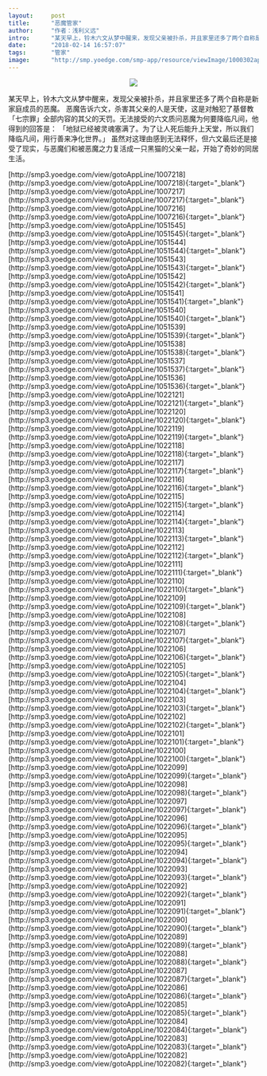 ```yaml
---
layout:     post
title:      "恶魔管家"
author:     "作者：浅利义远"
intro:      "某天早上，铃木六文从梦中醒来，发现父亲被扑杀，并且家里还多了两个自称是新家庭成员的恶魔。 恶魔告诉六文，杀害其父亲的人是天使，这是对触犯了基督教「七宗罪」全部内容的其父的天罚。无法接受的六文质问恶魔为何要降临凡间，他得到的回答是： 「地狱已经被灵魂塞满了。为了让人死后能升上天堂，所以我们降临凡间，用行善来净化世界。」 虽然对这理由感到无法释怀，但六文最后还是接受了现实，与恶魔们和被恶魔之力复活成一只黑猫的父亲一起，开始了奇妙的同居生活。"
date:       "2018-02-14 16:57:07"
tags:       "管家"
image:      "http://smp.yoedge.com/smp-app/resource/viewImage/1000302appline.png"
---
```

<div style="text-align: center">
<p><img src="http://smp.yoedge.com/smp-app/resource/viewImage/1000302appline.png"/></p>
</div>
<p class="post-meta">
<span>某天早上，铃木六文从梦中醒来，发现父亲被扑杀，并且家里还多了两个自称是新家庭成员的恶魔。 恶魔告诉六文，杀害其父亲的人是天使，这是对触犯了基督教「七宗罪」全部内容的其父的天罚。无法接受的六文质问恶魔为何要降临凡间，他得到的回答是： 「地狱已经被灵魂塞满了。为了让人死后能升上天堂，所以我们降临凡间，用行善来净化世界。」 虽然对这理由感到无法释怀，但六文最后还是接受了现实，与恶魔们和被恶魔之力复活成一只黑猫的父亲一起，开始了奇妙的同居生活。</span>
</p>
[http://smp3.yoedge.com/view/gotoAppLine/1007218](http://smp3.yoedge.com/view/gotoAppLine/1007218){:target="_blank"}
[http://smp3.yoedge.com/view/gotoAppLine/1007217](http://smp3.yoedge.com/view/gotoAppLine/1007217){:target="_blank"}
[http://smp3.yoedge.com/view/gotoAppLine/1007216](http://smp3.yoedge.com/view/gotoAppLine/1007216){:target="_blank"}
[http://smp3.yoedge.com/view/gotoAppLine/1051545](http://smp3.yoedge.com/view/gotoAppLine/1051545){:target="_blank"}
[http://smp3.yoedge.com/view/gotoAppLine/1051544](http://smp3.yoedge.com/view/gotoAppLine/1051544){:target="_blank"}
[http://smp3.yoedge.com/view/gotoAppLine/1051543](http://smp3.yoedge.com/view/gotoAppLine/1051543){:target="_blank"}
[http://smp3.yoedge.com/view/gotoAppLine/1051542](http://smp3.yoedge.com/view/gotoAppLine/1051542){:target="_blank"}
[http://smp3.yoedge.com/view/gotoAppLine/1051541](http://smp3.yoedge.com/view/gotoAppLine/1051541){:target="_blank"}
[http://smp3.yoedge.com/view/gotoAppLine/1051540](http://smp3.yoedge.com/view/gotoAppLine/1051540){:target="_blank"}
[http://smp3.yoedge.com/view/gotoAppLine/1051539](http://smp3.yoedge.com/view/gotoAppLine/1051539){:target="_blank"}
[http://smp3.yoedge.com/view/gotoAppLine/1051538](http://smp3.yoedge.com/view/gotoAppLine/1051538){:target="_blank"}
[http://smp3.yoedge.com/view/gotoAppLine/1051537](http://smp3.yoedge.com/view/gotoAppLine/1051537){:target="_blank"}
[http://smp3.yoedge.com/view/gotoAppLine/1051536](http://smp3.yoedge.com/view/gotoAppLine/1051536){:target="_blank"}
[http://smp3.yoedge.com/view/gotoAppLine/1022121](http://smp3.yoedge.com/view/gotoAppLine/1022121){:target="_blank"}
[http://smp3.yoedge.com/view/gotoAppLine/1022120](http://smp3.yoedge.com/view/gotoAppLine/1022120){:target="_blank"}
[http://smp3.yoedge.com/view/gotoAppLine/1022119](http://smp3.yoedge.com/view/gotoAppLine/1022119){:target="_blank"}
[http://smp3.yoedge.com/view/gotoAppLine/1022118](http://smp3.yoedge.com/view/gotoAppLine/1022118){:target="_blank"}
[http://smp3.yoedge.com/view/gotoAppLine/1022117](http://smp3.yoedge.com/view/gotoAppLine/1022117){:target="_blank"}
[http://smp3.yoedge.com/view/gotoAppLine/1022116](http://smp3.yoedge.com/view/gotoAppLine/1022116){:target="_blank"}
[http://smp3.yoedge.com/view/gotoAppLine/1022115](http://smp3.yoedge.com/view/gotoAppLine/1022115){:target="_blank"}
[http://smp3.yoedge.com/view/gotoAppLine/1022114](http://smp3.yoedge.com/view/gotoAppLine/1022114){:target="_blank"}
[http://smp3.yoedge.com/view/gotoAppLine/1022113](http://smp3.yoedge.com/view/gotoAppLine/1022113){:target="_blank"}
[http://smp3.yoedge.com/view/gotoAppLine/1022112](http://smp3.yoedge.com/view/gotoAppLine/1022112){:target="_blank"}
[http://smp3.yoedge.com/view/gotoAppLine/1022111](http://smp3.yoedge.com/view/gotoAppLine/1022111){:target="_blank"}
[http://smp3.yoedge.com/view/gotoAppLine/1022110](http://smp3.yoedge.com/view/gotoAppLine/1022110){:target="_blank"}
[http://smp3.yoedge.com/view/gotoAppLine/1022109](http://smp3.yoedge.com/view/gotoAppLine/1022109){:target="_blank"}
[http://smp3.yoedge.com/view/gotoAppLine/1022108](http://smp3.yoedge.com/view/gotoAppLine/1022108){:target="_blank"}
[http://smp3.yoedge.com/view/gotoAppLine/1022107](http://smp3.yoedge.com/view/gotoAppLine/1022107){:target="_blank"}
[http://smp3.yoedge.com/view/gotoAppLine/1022106](http://smp3.yoedge.com/view/gotoAppLine/1022106){:target="_blank"}
[http://smp3.yoedge.com/view/gotoAppLine/1022105](http://smp3.yoedge.com/view/gotoAppLine/1022105){:target="_blank"}
[http://smp3.yoedge.com/view/gotoAppLine/1022104](http://smp3.yoedge.com/view/gotoAppLine/1022104){:target="_blank"}
[http://smp3.yoedge.com/view/gotoAppLine/1022103](http://smp3.yoedge.com/view/gotoAppLine/1022103){:target="_blank"}
[http://smp3.yoedge.com/view/gotoAppLine/1022102](http://smp3.yoedge.com/view/gotoAppLine/1022102){:target="_blank"}
[http://smp3.yoedge.com/view/gotoAppLine/1022101](http://smp3.yoedge.com/view/gotoAppLine/1022101){:target="_blank"}
[http://smp3.yoedge.com/view/gotoAppLine/1022100](http://smp3.yoedge.com/view/gotoAppLine/1022100){:target="_blank"}
[http://smp3.yoedge.com/view/gotoAppLine/1022099](http://smp3.yoedge.com/view/gotoAppLine/1022099){:target="_blank"}
[http://smp3.yoedge.com/view/gotoAppLine/1022098](http://smp3.yoedge.com/view/gotoAppLine/1022098){:target="_blank"}
[http://smp3.yoedge.com/view/gotoAppLine/1022097](http://smp3.yoedge.com/view/gotoAppLine/1022097){:target="_blank"}
[http://smp3.yoedge.com/view/gotoAppLine/1022096](http://smp3.yoedge.com/view/gotoAppLine/1022096){:target="_blank"}
[http://smp3.yoedge.com/view/gotoAppLine/1022095](http://smp3.yoedge.com/view/gotoAppLine/1022095){:target="_blank"}
[http://smp3.yoedge.com/view/gotoAppLine/1022094](http://smp3.yoedge.com/view/gotoAppLine/1022094){:target="_blank"}
[http://smp3.yoedge.com/view/gotoAppLine/1022093](http://smp3.yoedge.com/view/gotoAppLine/1022093){:target="_blank"}
[http://smp3.yoedge.com/view/gotoAppLine/1022092](http://smp3.yoedge.com/view/gotoAppLine/1022092){:target="_blank"}
[http://smp3.yoedge.com/view/gotoAppLine/1022091](http://smp3.yoedge.com/view/gotoAppLine/1022091){:target="_blank"}
[http://smp3.yoedge.com/view/gotoAppLine/1022090](http://smp3.yoedge.com/view/gotoAppLine/1022090){:target="_blank"}
[http://smp3.yoedge.com/view/gotoAppLine/1022089](http://smp3.yoedge.com/view/gotoAppLine/1022089){:target="_blank"}
[http://smp3.yoedge.com/view/gotoAppLine/1022088](http://smp3.yoedge.com/view/gotoAppLine/1022088){:target="_blank"}
[http://smp3.yoedge.com/view/gotoAppLine/1022087](http://smp3.yoedge.com/view/gotoAppLine/1022087){:target="_blank"}
[http://smp3.yoedge.com/view/gotoAppLine/1022086](http://smp3.yoedge.com/view/gotoAppLine/1022086){:target="_blank"}
[http://smp3.yoedge.com/view/gotoAppLine/1022085](http://smp3.yoedge.com/view/gotoAppLine/1022085){:target="_blank"}
[http://smp3.yoedge.com/view/gotoAppLine/1022084](http://smp3.yoedge.com/view/gotoAppLine/1022084){:target="_blank"}
[http://smp3.yoedge.com/view/gotoAppLine/1022083](http://smp3.yoedge.com/view/gotoAppLine/1022083){:target="_blank"}
[http://smp3.yoedge.com/view/gotoAppLine/1022082](http://smp3.yoedge.com/view/gotoAppLine/1022082){:target="_blank"}



